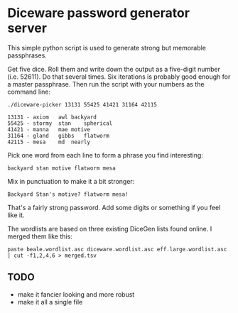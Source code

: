# Diceware password generator server

This simple python script is used to generate strong but memorable
passphrases.

Get five dice. Roll them and write down the output as a five-digit
number (i.e. 52611). Do that several times. Six iterations is probably
good enough for a master passphrase. Then run the script with your
numbers as the command line:

    ./diceware-picker 13131 55425 41421 31164 42115

    13131 - axiom	awl	backyard
    55425 - stormy	stan	spherical
    41421 - manna	mae	motive
    31164 - gland	gibbs	flatworm
    42115 - mesa	md	nearly

Pick one word from each line to form a phrase you find interesting:

    backyard stan motive flatworm mesa

Mix in punctuation to make it a bit stronger:

    Backyard Stan's motive? flatworm mesa!

That's a fairly strong password. Add some digits or something if you
feel like it.

The wordlists are based on three existing DiceGen lists found online. I
merged them like this:

    paste beale.wordlist.asc diceware.wordlist.asc eff.large.wordlist.asc | cut -f1,2,4,6 > merged.tsv

## TODO

* make it fancier looking and more robust
* make it all a single file
